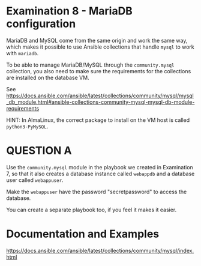 # Examination 8 - MariaDB configuration

MariaDB and MySQL come from the same origin and work the same way, which makes it possible
to use Ansible collections that handle `mysql` to work with `mariadb`.

To be able to manage MariaDB/MySQL through the `community.mysql` collection, you also
need to make sure the requirements for the collections are installed on the database VM.

See https://docs.ansible.com/ansible/latest/collections/community/mysql/mysql_db_module.html#ansible-collections-community-mysql-mysql-db-module-requirements

HINT: In AlmaLinux, the correct package to install on the VM host is called `python3-PyMySQL`.

# QUESTION A

Use the `community.mysql` module in the playbook we created in Examination 7, so that it
also creates a database instance called `webappdb` and a database user called `webappuser`.

Make the `webappuser` have the password "secretpassword" to access the database.

You can create a separate playbook too, if you feel it makes it easier.

# Documentation and Examples
https://docs.ansible.com/ansible/latest/collections/community/mysql/index.html
